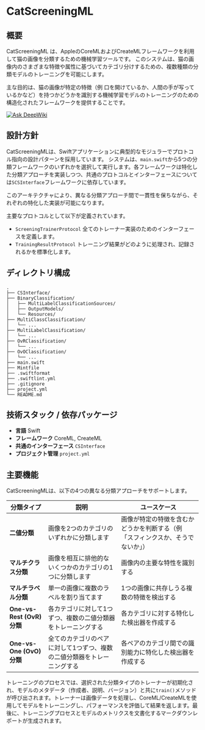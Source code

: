 # CatScreeningML

## 概要

CatScreeningML は、AppleのCoreMLおよびCreateMLフレームワークを利用して猫の画像を分類するための機械学習ツールです。
このシステムは、猫の画像内のさまざまな特徴や属性に基づいてカテゴリ分けするための、複数種類の分類モデルのトレーニングを可能にします。

主な目的は、猫の画像が特定の特徴（例 口を開けているか、人間の手が写っているかなど）を持つかどうかを識別する機械学習モデルのトレーニングのための構造化されたフレームワークを提供することです。

<a href="https://deepwiki.com/aktrh/cat-screening-ml"><img src="https://deepwiki.com/badge.svg" alt="Ask DeepWiki"></a>

## 設計方針

CatScreeningMLは、Swiftアプリケーションに典型的なモジュラーでプロトコル指向の設計パターンを採用しています。
システムは、`main.swift`から5つの分類フレームワークのいずれかを選択して実行します。各フレームワークは特化した分類アプローチを実装しつつ、共通のプロトコルとインターフェースについては`SCSInterface`フレームワークに依存しています。

このアーキテクチャにより、異なる分類アプローチ間で一貫性を保ちながら、それぞれの特化した実装が可能になります。

主要なプロトコルとして以下が定義されています。
*   `ScreeningTrainerProtocol` 全てのトレーナー実装のためのインターフェースを定義します。
*   `TrainingResultProtocol` トレーニング結果がどのように処理され、記録されるかを標準化します。

## ディレクトリ構成

```
.
├── CSInterface/
├── BinaryClassification/
│   ├── MultiLabelClassificationSources/
│   ├── OutputModels/
│   └── Resources/
├── MultiClassClassification/
│   └── ...
├── MultiLabelClassification/
│   └── ...
├── OvRClassification/
│   └── ...
├── OvOClassification/
│   └── ...
├── main.swift 
├── Mintfile
├── .swiftformat
├── .swiftlint.yml
├── .gitignore
├── project.yml
└── README.md
```

## 技術スタック / 依存パッケージ

*   **言語** Swift
*   **フレームワーク** CoreML, CreateML
*   **共通のインターフェース** `CSInterface`
*   **プロジェクト管理** `project.yml`

## 主要機能

CatScreeningMLは、以下の4つの異なる分類アプローチをサポートします。

| 分類タイプ                  | 説明                                                                 | ユースケース                                                                   |
| --------------------------- | -------------------------------------------------------------------- | ------------------------------------------------------------------------------ |
| **二値分類**                | 画像を2つのカテゴリのいずれかに分類します                            | 画像が特定の特徴を含むかどうかを判断する（例 「スフィンクスか、そうでないか」）         |
| **マルチクラス分類**          | 画像を相互に排他的ないくつかのカテゴリの1つに分類します                | 画像内の主要な特性を識別する                                                     |
| **マルチラベル分類**          | 単一の画像に複数のラベルを割り当てます                                 | 1つの画像に共存しうる複数の特徴を検出する                                        |
| **One-vs-Rest (OvR) 分類** | 各カテゴリに対して1つずつ、複数の二値分類器をトレーニングする        | 各カテゴリに対する特化した検出器を作成する                                       |
| **One-vs-One (OvO) 分類**  | 全てのカテゴリのペアに対して1つずつ、複数の二値分類器をトレーニングする | 各ペアのカテゴリ間での識別能力に特化した検出器を作成する                         |

トレーニングのプロセスでは、選択された分類タイプのトレーナーが初期化され、モデルのメタデータ（作成者、説明、バージョン）と共に`train()`メソッドが呼び出されます。トレーナーは画像データを処理し、CoreML/CreateMLを使用してモデルをトレーニングし、パフォーマンスを評価して結果を返します。最後に、トレーニングプロセスとモデルのメトリクスを文書化するマークダウンレポートが生成されます。